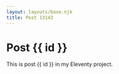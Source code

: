 ```yaml
---
layout: layouts/base.njk
title: Post 13143
---
```


# Post {{ id }}

This is post {{ id }} in my Eleventy project.
